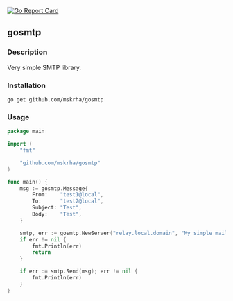 [![Go Report Card](https://goreportcard.com/badge/github.com/mskrha/gosmtp)](https://goreportcard.com/report/github.com/mskrha/gosmtp)

## gosmtp

### Description
Very simple SMTP library.

### Installation
`go get github.com/mskrha/gosmtp`

### Usage
```go
package main

import (
	"fmt"

	"github.com/mskrha/gosmtp"
)

func main() {
	msg := gosmtp.Message{
		From:    "test1@local",
		To:      "test2@local",
		Subject: "Test",
		Body:    "Test",
	}

	smtp, err := gosmtp.NewServer("relay.local.domain", "My simple mail 0.1")
	if err != nil {
		fmt.Println(err)
		return
	}

	if err := smtp.Send(msg); err != nil {
		fmt.Println(err)
	}
}
```
